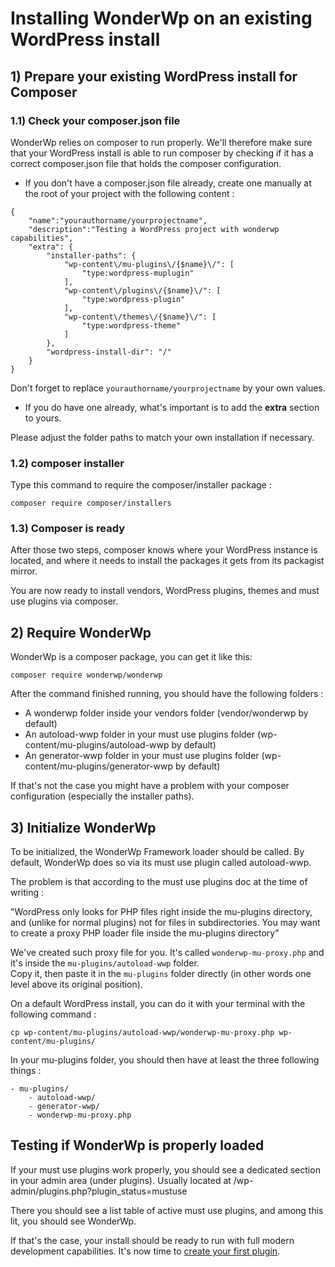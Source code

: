 # Installing WonderWp on an existing WordPress install 

## 1) Prepare your existing WordPress install for Composer

### 1.1) Check your composer.json file
WonderWp relies on composer to run properly. We'll therefore make sure that your WordPress install is able to run composer by checking if it has a correct composer.json file that holds the composer configuration.

- If you don't have a composer.json file already, create one manually at the root of your project with the following content :

```
{
	"name":"yourauthorname/yourprojectname",
	"description":"Testing a WordPress project with wonderwp capabilities",
	"extra": {
		"installer-paths": {
			"wp-content\/mu-plugins\/{$name}\/": [
				"type:wordpress-muplugin"
			],
			"wp-content\/plugins\/{$name}\/": [
				"type:wordpress-plugin"
			],
			"wp-content\/themes\/{$name}\/": [
				"type:wordpress-theme"
			]
		},
		"wordpress-install-dir": "/"
	}
}
``` 

Don't forget to replace `yourauthorname/yourprojectname` by your own values.

- If you do have one already, what's important is to add the **extra** section to yours. 

Please adjust the folder paths to match your own installation if necessary.

### 1.2) composer installer

Type this command to require the composer/installer package : 

```
composer require composer/installers
```

### 1.3) Composer is ready

After those two steps, composer knows where your WordPress instance is located, and where it needs to install the packages it gets from its packagist mirror. 

You are now ready to install vendors, WordPress plugins, themes and must use plugins via composer.

## 2) Require WonderWp

WonderWp is a composer package, you can get it like this:

```
composer require wonderwp/wonderwp
```

After the command finished running, you should have the following folders :

- A wonderwp folder inside your vendors folder (vendor/wonderwp by default)
- An autoload-wwp folder in your must use plugins folder (wp-content/mu-plugins/autoload-wwp by default)
- An generator-wwp folder in your must use plugins folder (wp-content/mu-plugins/generator-wwp by default)

If that's not the case you might have a problem with your composer configuration (especially the installer paths).

## 3) Initialize WonderWp

To be initialized, the WonderWp Framework loader should be called.
By default, WonderWp does so via its must use plugin called autoload-wwp.

The problem is that according to the must use plugins doc at the time of writing :

"WordPress only looks for PHP files right inside the mu-plugins directory, and (unlike for normal plugins) not for files in subdirectories. You may want to create a proxy PHP loader file inside the mu-plugins directory"

We've created such proxy file for you. It's called `wonderwp-mu-proxy.php` and it's inside the `mu-plugins/autoload-wwp` folder.<br /> 
Copy it, then paste it in the `mu-plugins` folder directly (in other words one level above its original position).

On a default WordPress install, you can do it with your terminal with the following command : 

```
cp wp-content/mu-plugins/autoload-wwp/wonderwp-mu-proxy.php wp-content/mu-plugins/
```

In your mu-plugins folder, you should then have at least the three following things : 
```
- mu-plugins/
    - autoload-wwp/
    - generator-wwp/
    - wonderwp-mu-proxy.php
```



## Testing if WonderWp is properly loaded

If your must use plugins work properly, you should see a dedicated section in your admin area (under plugins). Usually located at /wp-admin/plugins.php?plugin_status=mustuse

There you should see a list table of active must use plugins, and among this lit, you should see WonderWp.

If that's the case, your install should be ready to run with full modern development capabilities.
It's now time to [create your first plugin](../02_Creating_a_plugin/01_Getting_Started.md).